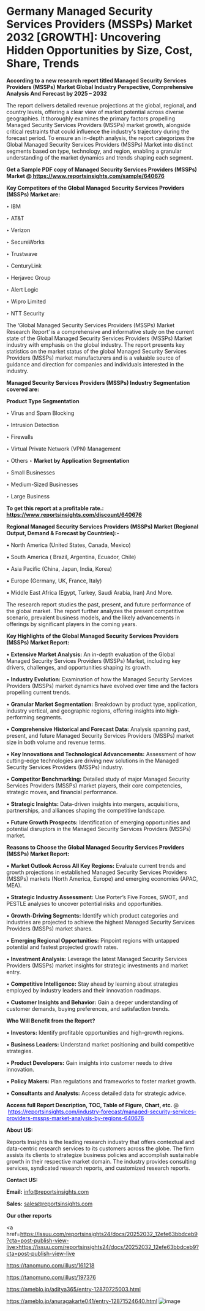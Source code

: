 # Germany Managed Security Services Providers (MSSPs) Market 2032 [GROWTH]: Uncovering Hidden Opportunities by Size, Cost, Share, Trends

<strong>According to a new research report titled Managed Security Services Providers (MSSPs) Market Global Industry Perspective, Comprehensive Analysis And Forecast by 2025 – 2032</strong>

The report delivers detailed revenue projections at the global, regional, and country levels, offering a clear view of market potential across diverse geographies. It thoroughly examines the primary factors propelling Managed Security Services Providers (MSSPs) market growth, alongside critical restraints that could influence the industry's trajectory during the forecast period. To ensure an in-depth analysis, the report categorizes the Global Managed Security Services Providers (MSSPs) Market into distinct segments based on type, technology, and region, enabling a granular understanding of the market dynamics and trends shaping each segment.

<strong>Get a Sample PDF copy of Managed Security Services Providers (MSSPs) Market </strong><strong>@<a href=https://www.reportsinsights.com/sample/640676 style=color:#0000ff;> https://www.reportsinsights.com/sample/640676</a></strong></font>

<strong>Key Competitors of the Global Managed Security Services Providers (MSSPs) Market are:</strong>

‣ IBM

‣ AT&T

‣ Verizon

‣ SecureWorks

‣ Trustwave

‣ CenturyLink

‣ Herjavec Group

‣ Alert Logic

‣ Wipro Limited

‣ NTT Security

The ‘Global Managed Security Services Providers (MSSPs) Market Research Report’ is a comprehensive and informative study on the current state of the Global Managed Security Services Providers (MSSPs) Market industry with emphasis on the global industry. The report presents key statistics on the market status of the global Managed Security Services Providers (MSSPs) market manufacturers and is a valuable source of guidance and direction for companies and individuals interested in the industry.

<strong>Managed Security Services Providers (MSSPs) Industry Segmentation covered are:</strong>

<strong>Product Type Segmentation</strong>

‣ Virus and Spam Blocking

‣ Intrusion Detection

‣ Firewalls

‣ Virtual Private Network (VPN) Management

‣ Others
‣ 
<strong>Market by Application Segmentation</strong>

‣ Small Businesses

‣ Medium-Sized Businesses

‣ Large Business

<strong>To get this report at a profitable rate.: <a href=https://www.reportsinsights.com/discount/640676 style=color:#0000ff;>https://www.reportsinsights.com/discount/640676</a></strong></font>

<strong>Regional Managed Security Services Providers (MSSPs) Market (Regional Output, Demand &amp; Forecast by Countries):-</strong>

• North America (United States, Canada, Mexico)

• South America ( Brazil, Argentina, Ecuador, Chile)

• Asia Pacific (China, Japan, India, Korea)

• Europe (Germany, UK, France, Italy)

• Middle East Africa (Egypt, Turkey, Saudi Arabia, Iran) And More.

The research report studies the past, present, and future performance of the global market. The report further analyzes the present competitive scenario, prevalent business models, and the likely advancements in offerings by significant players in the coming years.

<strong>Key Highlights of the Global Managed Security Services Providers (MSSPs) Market Report:</strong>

• <strong>Extensive Market Analysis:</strong> An in-depth evaluation of the Global Managed Security Services Providers (MSSPs) Market, including key drivers, challenges, and opportunities shaping its growth.

• <strong>Industry Evolution:</strong> Examination of how the Managed Security Services Providers (MSSPs) market dynamics have evolved over time and the factors propelling current trends.

• <strong>Granular Market Segmentation:</strong> Breakdown by product type, application, industry vertical, and geographic regions, offering insights into high-performing segments.

• <strong>Comprehensive Historical and Forecast Data:</strong> Analysis spanning past, present, and future Managed Security Services Providers (MSSPs) market size in both volume and revenue terms.

• <strong>Key Innovations and Technological Advancements:</strong> Assessment of how cutting-edge technologies are driving new solutions in the Managed Security Services Providers (MSSPs) industry.

• <strong>Competitor Benchmarking:</strong> Detailed study of major Managed Security Services Providers (MSSPs) market players, their core competencies, strategic moves, and financial performance.

• <strong>Strategic Insights:</strong> Data-driven insights into mergers, acquisitions, partnerships, and alliances shaping the competitive landscape.

• <strong>Future Growth Prospects:</strong> Identification of emerging opportunities and potential disruptors in the Managed Security Services Providers (MSSPs) market.

<strong>Reasons to Choose the Global Managed Security Services Providers (MSSPs) Market Report:</strong>

• <strong>Market Outlook Across All Key Regions:</strong> Evaluate current trends and growth projections in established Managed Security Services Providers (MSSPs) markets (North America, Europe) and emerging economies (APAC, MEA).

• <strong>Strategic Industry Assessment:</strong> Use Porter’s Five Forces, SWOT, and PESTLE analyses to uncover potential risks and opportunities.

• <strong>Growth-Driving Segments:</strong> Identify which product categories and industries are projected to achieve the highest Managed Security Services Providers (MSSPs) market shares.

• <strong>Emerging Regional Opportunities:</strong> Pinpoint regions with untapped potential and fastest projected growth rates.

• <strong>Investment Analysis:</strong> Leverage the latest Managed Security Services Providers (MSSPs) market insights for strategic investments and market entry.

• <strong>Competitive Intelligence:</strong> Stay ahead by learning about strategies employed by industry leaders and their innovation roadmaps.

• <strong>Customer Insights and Behavior:</strong> Gain a deeper understanding of customer demands, buying preferences, and satisfaction trends.

<strong>Who Will Benefit from the Report?</strong>

• <strong>Investors:</strong> Identify profitable opportunities and high-growth regions.

• <strong>Business Leaders:</strong> Understand market positioning and build competitive strategies.

• <strong>Product Developers:</strong> Gain insights into customer needs to drive innovation.

• <strong>Policy Makers:</strong> Plan regulations and frameworks to foster market growth.

• <strong>Consultants and Analysts:</strong> Access detailed data for strategic advice.
</ul>
<strong>Access full Report Description, TOC, Table of Figure, Chart, etc. </strong>@  <a href=https://reportsinsights.com/industry-forecast/managed-security-services-providers-mssps-market-analysis-by-regions-640676 style=color:#0000ff;>https://reportsinsights.com/industry-forecast/managed-security-services-providers-mssps-market-analysis-by-regions-640676</a></font>

<strong><strong>About US</strong>:</strong>

Reports Insights is the leading research industry that offers contextual and data-centric research services to its customers across the globe. The firm assists its clients to strategize business policies and accomplish sustainable growth in their respective market domain. The industry provides consulting services, syndicated research reports, and customized research reports.

<strong>Contact US:</strong>

<p class=""""><b>Email:</b> <a href=mailto:info@reportsinsights.com>info@reportsinsights.com</a></p>
<p class=""""><b>Sales:</b> <a href=mailto:sales@reportsinsights.com>sales@reportsinsights.com</a></p>

<strong>Our other reports</strong>

<a href=https://issuu.com/reportsinsights24/docs/20252032_12efe63bbdceb9?cta=post-publish-view-live>https://issuu.com/reportsinsights24/docs/20252032_12efe63bbdceb9?cta=post-publish-view-live</a>

<a href=https://tanomuno.com/illust/161218>https://tanomuno.com/illust/161218</a>

<a href=https://tanomuno.com/illust/197376>https://tanomuno.com/illust/197376</a>

<a href=https://ameblo.jp/aditya365/entry-12870725003.html>https://ameblo.jp/aditya365/entry-12870725003.html</a>

<a href=https://ameblo.jp/anuragakarte041/entry-12871524640.html>https://ameblo.jp/anuragakarte041/entry-12871524640.html</a>
![image](https://github.com/user-attachments/assets/5b8273dd-4859-4a0a-a3eb-b297cd5f9aa9)
